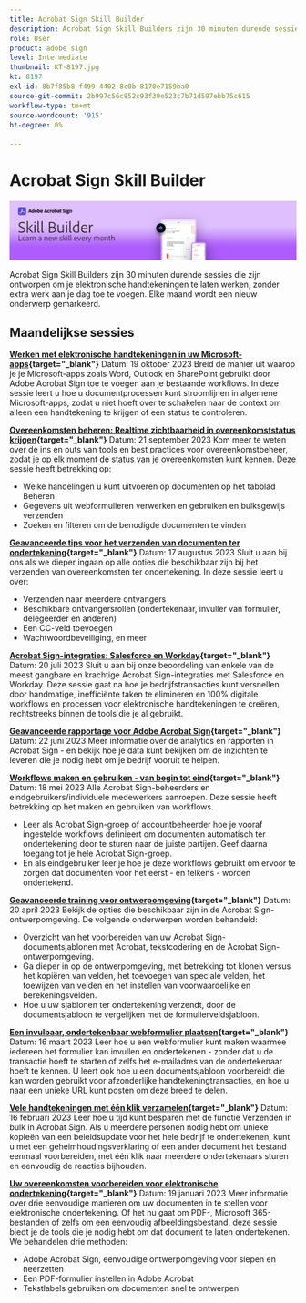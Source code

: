 ```yaml
---
title: Acrobat Sign Skill Builder
description: Acrobat Sign Skill Builders zijn 30 minuten durende sessies die zijn ontworpen om je elektronische handtekeningen te laten werken, zonder extra werk toe te voegen aan je dag
role: User
product: adobe sign
level: Intermediate
thumbnail: KT-8197.jpg
kt: 8197
exl-id: 8b7f85b8-f499-4402-8c0b-8170e7159ba0
source-git-commit: 2b997c56c852c93f39e523c7b71d597ebb75c615
workflow-type: tm+mt
source-wordcount: '915'
ht-degree: 0%

---
```


# Acrobat Sign Skill Builder

![Vaardigheidbouwer, banner](../assets/SB_Hero.png)

Acrobat Sign Skill Builders zijn 30 minuten durende sessies die zijn ontworpen om je elektronische handtekeningen te laten werken, zonder extra werk aan je dag toe te voegen. Elke maand wordt een nieuw onderwerp gemarkeerd.

## Maandelijkse sessies

**[Werken met elektronische handtekeningen in uw Microsoft-apps](https://teamwork.adobe.com/adobe-sign-skill-builder/attendease/networking/experience/7c88319e-04b7-4560-aad3-ba288d5cfc76/3bd16192-c4c9-4d66-9b1c-575ddcc3c6bb){target="_blank"}**
Datum: 19 oktober 2023 Breid de manier uit waarop je je Microsoft-apps zoals Word, Outlook en SharePoint gebruikt door Adobe Acrobat Sign toe te voegen aan je bestaande workflows. In deze sessie leert u hoe u documentprocessen kunt stroomlijnen in algemene Microsoft-apps, zodat u niet hoeft over te schakelen naar de context om alleen een handtekening te krijgen of een status te controleren.

**[Overeenkomsten beheren: Realtime zichtbaarheid in overeenkomststatus krijgen](https://teamwork.adobe.com/adobe-sign-skill-builder/attendease/networking/experience/d326c8ab-3173-4c95-9e5a-0afeff4ce006/4bae4b11-516b-4e50-8f10-d116538fd710){target="_blank"}**
Datum: 21 september 2023 Kom meer te weten over de ins en outs van tools en best practices voor overeenkomstbeheer, zodat je op elk moment de status van je overeenkomsten kunt kennen. Deze sessie heeft betrekking op:

* Welke handelingen u kunt uitvoeren op documenten op het tabblad Beheren
* Gegevens uit webformulieren verwerken en gebruiken en bulksgewijs verzenden
* Zoeken en filteren om de benodigde documenten te vinden

**[Geavanceerde tips voor het verzenden van documenten ter ondertekening](https://teamwork.adobe.com/adobe-sign-skill-builder/attendease/networking/experience/4c4e8632-ba24-445f-a567-a9e76429bdf5/0a2f68ed-9a21-4911-9e38-15943c0e3f9a){target="_blank"}**
Datum: 17 augustus 2023 Sluit u aan bij ons als we dieper ingaan op alle opties die beschikbaar zijn bij het verzenden van overeenkomsten ter ondertekening. In deze sessie leert u over:

* Verzenden naar meerdere ontvangers
* Beschikbare ontvangersrollen (ondertekenaar, invuller van formulier, delegeerder en anderen)
* Een CC-veld toevoegen
* Wachtwoordbeveiliging, en meer

**[Acrobat Sign-integraties: Salesforce en Workday](https://teamwork.adobe.com/adobe-sign-skill-builder/attendease/networking/experience/8409ba8b-e4ee-4e99-80cc-33902027b80e/307d147e-4b85-4330-81af-5929f0dc5ae4){target="_blank"}**
Datum: 20 juli 2023 Sluit u aan bij onze beoordeling van enkele van de meest gangbare en krachtige Acrobat Sign-integraties met Salesforce en Workday. Deze sessie gaat na hoe je bedrijfstransacties kunt versnellen door handmatige, inefficiënte taken te elimineren en 100% digitale workflows en processen voor elektronische handtekeningen te creëren, rechtstreeks binnen de tools die je al gebruikt.

**[Geavanceerde rapportage voor Adobe Acrobat Sign](https://adobe-sign-skill-builder.joinus.adobeevents.com/attendease/networking/experience/fa28b18d-ab38-47d4-8ae8-3e0161550bd3/60081eb2-f8a3-45b6-9d75-4f3a53b4c53a){target="_blank"}**
Datum: 22 juni 2023 Meer informatie over de analytics en rapporten in Acrobat Sign - en bekijk hoe je data kunt bekijken om de inzichten te leveren die je nodig hebt om je bedrijf vooruit te helpen.

**[Workflows maken en gebruiken - van begin tot eind](https://teamwork.adobe.com/adobe-sign-skill-builder/attendease/networking/experience/0fc7ccc5-eb36-47f0-a0d3-1fa3648c8fcf/42a9bbad-0a54-4c8c-8002-597d549600fe){target="_blank"}**
Datum: 18 mei 2023 Alle Acrobat Sign-beheerders en eindgebruikers/individuele medewerkers aanroepen. Deze sessie heeft betrekking op het maken en gebruiken van workflows.

* Leer als Acrobat Sign-groep of accountbeheerder hoe je vooraf ingestelde workflows definieert om documenten automatisch ter ondertekening door te sturen naar de juiste partijen. Geef daarna toegang tot je hele Acrobat Sign-groep.
* En als eindgebruiker leer je hoe je deze workflows gebruikt om ervoor te zorgen dat documenten voor het eerst - en telkens - worden ondertekend.

**[Geavanceerde training voor ontwerpomgeving](https://adobe-sign-skill-builder.joinus.adobeevents.com/attendease/networking/experience/30c06b3c-60f7-4293-9cd2-2544104d9140/85ffced9-7613-4382-b3a3-43ba227af5ba){target="_blank"}**
Datum: 20 april 2023 Bekijk de opties die beschikbaar zijn in de Acrobat Sign-ontwerpomgeving. De volgende onderwerpen worden behandeld:

* Overzicht van het voorbereiden van uw Acrobat Sign-documentsjablonen met Acrobat, tekstcodering en de Acrobat Sign-ontwerpomgeving.
* Ga dieper in op de ontwerpomgeving, met betrekking tot klonen versus het kopiëren van velden, het toevoegen van speciale velden, het toewijzen van velden en het instellen van voorwaardelijke en berekeningsvelden.
* Hoe u uw sjablonen ter ondertekening verzendt, door de documentsjabloon te vergelijken met de formulierveldsjabloon.

**[Een invulbaar, ondertekenbaar webformulier plaatsen](https://adobe-sign-skill-builder.joinus.adobeevents.com/attendease/networking/experience/265580bf-245a-4751-9b51-c6877192d13a/9ae41cae-a53e-4b71-a748-2df0ee2e14c8){target="_blank"}**
Datum: 16 maart 2023 Leer hoe u een webformulier kunt maken waarmee iedereen het formulier kan invullen en ondertekenen - zonder dat u de transactie hoeft te starten of zelfs het e-mailadres van de ondertekenaar hoeft te kennen. U leert ook hoe u een documentsjabloon voorbereidt die kan worden gebruikt voor afzonderlijke handtekeningtransacties, en hoe u naar een unieke URL kunt posten om deze breed te delen.

**[Vele handtekeningen met één klik verzamelen](https://adobe-sign-skill-builder.joinus.adobeevents.com/attendease/networking/experience/552e5165-8762-4c73-9d41-8215d48a62cc/9d88acde-96fa-4d83-89e3-1296b94f4d90){target="_blank"}**
Datum: 16 februari 2023 Leer hoe u tijd kunt besparen met de functie Verzenden in bulk in Acrobat Sign. Als u meerdere personen nodig hebt om unieke kopieën van een beleidsupdate voor het hele bedrijf te ondertekenen, kunt u met een geheimhoudingsverklaring of een ander document het bestand eenmaal voorbereiden, met één klik naar meerdere ondertekenaars sturen en eenvoudig de reacties bijhouden.

**[Uw overeenkomsten voorbereiden voor elektronische ondertekening](https://adobe-sign-skill-builder.joinus.adobeevents.com/attendease/networking/experience/c08f6e7e-2ced-48b8-8245-548302fe2df3/15f504a9-3420-4372-83c8-168115f15cbb){target="_blank"}**
Datum: 19 januari 2023 Meer informatie over drie eenvoudige manieren om uw documenten in te stellen voor elektronische ondertekening. Of het nu gaat om PDF-, Microsoft 365-bestanden of zelfs om een eenvoudig afbeeldingsbestand, deze sessie biedt je de tools die je nodig hebt om dat document te laten ondertekenen. We behandelen drie methoden:

* Adobe Acrobat Sign, eenvoudige ontwerpomgeving voor slepen en neerzetten
* Een PDF-formulier instellen in Adobe Acrobat
* Tekstlabels gebruiken om documenten snel te ontwerpen